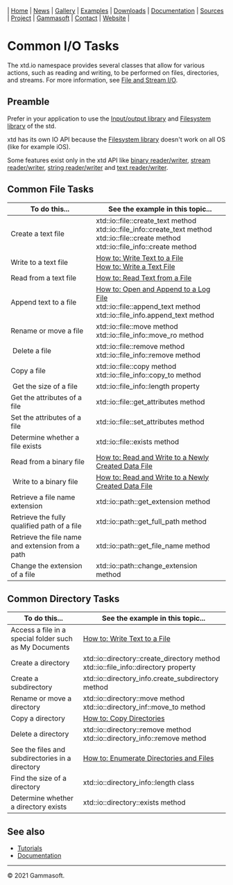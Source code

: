 | [Home](home.md) | [News](news.md) | [Gallery](gallery.md) | [Examples](examples.md) | [Downloads](downloads.md) | [Documentation](documentation.md) | [Sources](https://github.com/gammasoft71/xtd) | [Project](https://sourceforge.net/projects/xtdpro/) | [Gammasoft](gammasoft.md)  | [Contact](contact.md) | [Website](https://gammasoft71.wixsite.com/xtdpro) |

# Common I/O Tasks

The xtd.io namespace provides several classes that allow for various actions, such as reading and writing, to be performed on files, directories, and streams. For more information, see [File and Stream I/O](tutorial_common_io_tasks_file_and_stream_io.md).

## Preamble

Prefer in your application to use the [Input/output library](https://en.cppreference.com/w/cpp/io) and [Filesystem library](https://en.cppreference.com/w/cpp/filesystem) of the std.

xtd has its own IO API because the [Filesystem library](https://en.cppreference.com/w/cpp/filesystem) doesn't work on all OS (like for example iOS).

Some features exist only in the xtd API like [binary reader/writer](tutorial_common_io_tasks_file_and_stream_io.md#readers-and-writers), [stream reader/writer](tutorial_common_io_tasks_file_and_stream_io.md#readers-and-writers), [string reader/writer](tutorial_common_io_tasks_file_and_stream_io.md#readers-and-writers) and [text reader/writer](tutorial_common_io_tasks_file_and_stream_io.md#readers-and-writers).

## Common File Tasks

| To do this...                                    | See the example in this topic... |
|--------------------------------------------------|----------------------------------|
| Create a text file                               | xtd::io::file::create_text method<br>xtd::io::file_info::create_text method<br>xtd::io::file::create method<br>xtd::io::file_info::create method |
| Write to a text file                             | [How to: Write Text to a File](tutorial_common_io_tasks_write_text_to_a_file.md)<br>[How to: Write a Text File](tutorial_common_io_tasks_write_a_text_file.md) |
| Read from a text file                            | [How to: Read Text from a File](tutorial_common_io_tasks_read_text_from_a_file.md) |
| Append text to a file                            | [How to: Open and Append to a Log File](tutorial_common_io_tasks_open_and_append_to_a_log_file.md)<br>xtd::io::file::append_text method<br>xtd::io::file_info.append_text method |
| Rename or move a file                            | xtd::io::file::move method<br>xtd::io::file_info::move_ro method |
| Delete a file                                    | xtd::io::file::remove method<br>xtd::io::file_info::remove method |
| Copy a file                                      | xtd::io::file::copy method<br>xtd::io::file_info::copy_to method |
| Get the size of a file                           | xtd::io::file_info::length property |
| Get the attributes of a file                     | xtd::io::file::get_attributes method |
| Set the attributes of a file                     | xtd::io::file::set_attributes method |
| Determine whether a file exists                  | xtd::io::file::exists method |
| Read from a binary file                          | [How to: Read and Write to a Newly Created Data File](tutorial_common_io_tasks_read_and_write_to_a_newly_created_data_file.md) |
| Write to a binary file                           | [How to: Read and Write to a Newly Created Data File](tutorial_common_io_tasks_read_and_write_to_a_newly_created_data_file.md) |
| Retrieve a file name extension                   | xtd::io::path::get_extension method |
| Retrieve the fully qualified path of a file      | xtd::io::path::get_full_path method |
| Retrieve the file name and extension from a path | xtd::io::path::get_file_name method |
| Change the extension of a file                   | xtd::io::path::change_extension method |

## Common Directory Tasks

| To do this...                                          | See the example in this topic... |
|--------------------------------------------------------|----------------------------------|
| Access a file in a special folder such as My Documents | [How to: Write Text to a File](tutorial_common_io_tasks_write_a_text_file.md) |
| Create a directory                                     | xtd::io::directory::create_directory method<br>xtd::io::file_info::directory property |
| Create a subdirectory                                  | xtd::io::directory_info.create_subdirectory method |
| Rename or move a directory                             | xtd::io::directory::move method<br>xtd::io::directory_inf::move_to method |
| Copy a directory                                       | [How to: Copy Directories](tutorial_common_io_tasks_copy_directories.md) |
| Delete a directory                                     | xtd::io::directory::remove method<br>xtd::io::directory_info::remove method |
| See the files and subdirectories in a directory        | [How to: Enumerate Directories and Files](tutorial_common_io_tasks_enumerate_directories_and_files) |
| Find the size of a directory                           | xtd::io::directory_info::length class |
| Determine whether a directory exists                   | xtd::io::directory::exists method |
 
## See also

* [Tutorials](tutorials.md)
* [Documentation](documentation.md)

______________________________________________________________________________________________

© 2021 Gammasoft.

<!---
https://docs.microsoft.com/en-us/dotnet/standard/io/common-i-o-tasks
--->